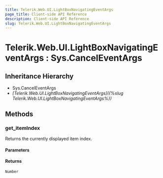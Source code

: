 ```yaml
---
title: Telerik.Web.UI.LightBoxNavigatingEventArgs
page_title: Client-side API Reference
description: Client-side API Reference
slug: Telerik.Web.UI.LightBoxNavigatingEventArgs
---
```


# Telerik.Web.UI.LightBoxNavigatingEventArgs : Sys.CancelEventArgs 

## Inheritance Hierarchy

* Sys.CancelEventArgs
* *[Telerik.Web.UI.LightBoxNavigatingEventArgs]({%slug Telerik.Web.UI.LightBoxNavigatingEventArgs%})*

## Methods

###  get_itemIndex

Returns the currently displayed item index.

#### Parameters

#### Returns

`Number` 
